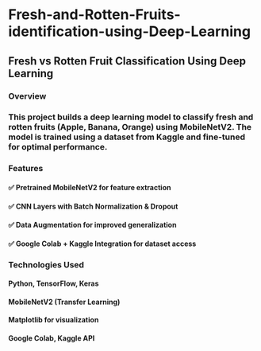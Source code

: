 # Fresh-and-Rotten-Fruits-identification-using-Deep-Learning


## Fresh vs Rotten Fruit Classification Using Deep Learning

### Overview
### This project builds a deep learning model to classify fresh and rotten fruits (Apple, Banana, Orange) using MobileNetV2. The model is trained using a dataset from Kaggle and fine-tuned for optimal performance.

### Features
#### ✅ Pretrained MobileNetV2 for feature extraction
#### ✅ CNN Layers with Batch Normalization & Dropout
#### ✅ Data Augmentation for improved generalization
#### ✅ Google Colab + Kaggle Integration for dataset access

### Technologies Used
#### Python, TensorFlow, Keras
#### MobileNetV2 (Transfer Learning)
#### Matplotlib for visualization
#### Google Colab, Kaggle API
